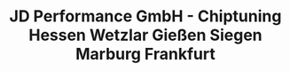 ---
title: "JD Performance GmbH - Chiptuning Hessen Wetzlar Gießen Siegen Marburg Frankfurt"
url: /asslar/jd-performance-gmbh-chiptuning-hessen-wetzlar-giessen-siegen-marburg-frankfurt/
shop: Autowerkstatt
---
